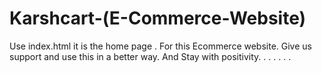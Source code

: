 # Karshcart-(E-Commerce-Website)

Use index.html it is the home page .
For this Ecommerce website.
Give us support and use this in a better way.
And Stay with positivity. . . . . . .
